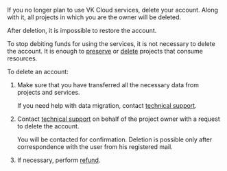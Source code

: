 If you no longer plan to use VK Cloud services, delete your account. Along with it, all projects in which you are the owner will be deleted.

<err>

After deletion, it is impossible to restore the account.

</err>

To stop debiting funds for using the services, it is not necessary to delete the account. It is enough to [preserve](/en/tools-for-using-services/account/instructions/project-settings/manage#project_conservation) or [delete](/en/tools-for-using-services/account/instructions/project-settings/manage#deleting_a_project) projects that consume resources.

To delete an account:

1. Make sure that you have transferred all the necessary data from projects and services.

    If you need help with data migration, contact [technical support](mailto:support@mcs.mail.ru).

1. Contact [technical support](mailto:support@mcs.mail.ru) on behalf of the project owner with a request to delete the account.

    You will be contacted for confirmation. Deletion is possible only after correspondence with the user from his registered mail.

1. If necessary, perform [refund](/en/intro/billing/instructions/refund).
